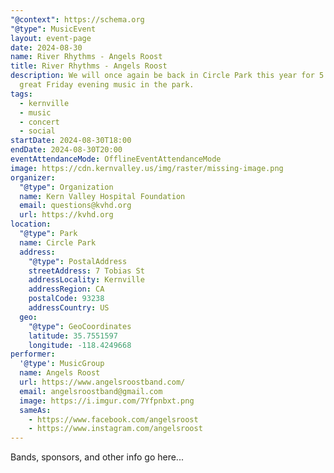 ```yaml
---
"@context": https://schema.org
"@type": MusicEvent
layout: event-page
date: 2024-08-30
name: River Rhythms - Angels Roost
title: River Rhythms - Angels Roost
description: We will once again be back in Circle Park this year for 5 weeks of
  great Friday evening music in the park.
tags:
  - kernville
  - music
  - concert
  - social
startDate: 2024-08-30T18:00
endDate: 2024-08-30T20:00
eventAttendanceMode: OfflineEventAttendanceMode
image: https://cdn.kernvalley.us/img/raster/missing-image.png
organizer:
  "@type": Organization
  name: Kern Valley Hospital Foundation
  email: questions@kvhd.org
  url: https://kvhd.org
location:
  "@type": Park
  name: Circle Park
  address:
    "@type": PostalAddress
    streetAddress: 7 Tobias St
    addressLocality: Kernville
    addressRegion: CA
    postalCode: 93238
    addressCountry: US
  geo:
    "@type": GeoCoordinates
    latitude: 35.7551597
    longitude: -118.4249668
performer:
  '@type': MusicGroup
  name: Angels Roost
  url: https://www.angelsroostband.com/
  email: angelsroostband@gmail.com
  image: https://i.imgur.com/7Yfpnbxt.png
  sameAs:
    - https://www.facebook.com/angelsroost
    - https://www.instagram.com/angelsroost
---
```

Bands, sponsors, and other info go here...
